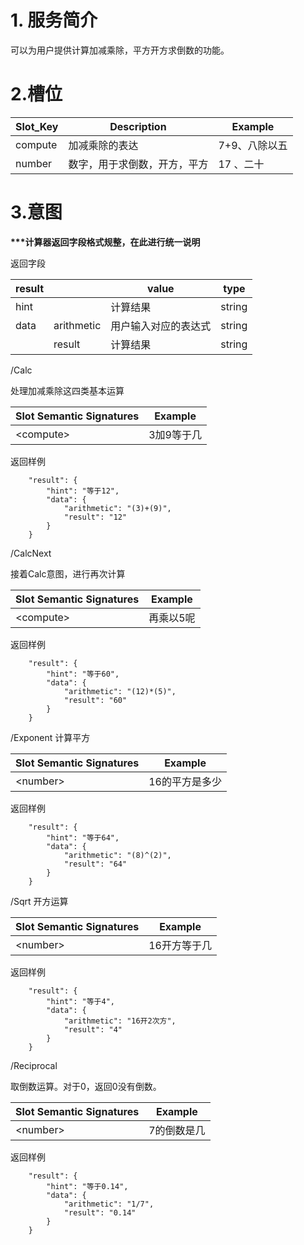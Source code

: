 # 1. 服务简介

可以为用户提供计算加减乘除，平方开方求倒数的功能。

# 2.槽位

| **Slot\_Key** | **Description** | **Example** |
| --- | --- | --- |
| compute | 加减乘除的表达 | 7+9、八除以五 |
| number | 数字，用于求倒数，开方，平方 | 17 、二十 |

# 3.意图

**\*\*\*计算器返回字段格式规整，在此进行统一说明**

返回字段

| **result** |  | **value** | **type** |
| --- | --- | --- | --- |
| hint |  | 计算结果 | string |
| data | arithmetic | 用户输入对应的表达式 | string |
|  | result | 计算结果 | string |

\/Calc

处理加减乘除这四类基本运算

| **Slot Semantic Signatures** | **Example** |
| --- | --- |
| &lt;compute&gt; | 3加9等于几 |

返回样例

```
    "result": {
        "hint": "等于12",
        "data": {
            "arithmetic": "(3)+(9)",
            "result": "12"
        }
    }
```

\/CalcNext

接着Calc意图，进行再次计算

| **Slot Semantic Signatures** | **Example** |
| --- | --- |
| &lt;compute&gt; | 再乘以5呢 |

返回样例

```
    "result": {
        "hint": "等于60",
        "data": {
            "arithmetic": "(12)*(5)",
            "result": "60"
        }
    }
```

\/Exponent
计算平方

| **Slot Semantic Signatures** | **Example** |
| --- | --- |
| &lt;number&gt; | 16的平方是多少 |

返回样例

```
    "result": {
        "hint": "等于64",
        "data": {
            "arithmetic": "(8)^(2)",
            "result": "64"
        }
    }
```

\/Sqrt
开方运算

| **Slot Semantic Signatures** | **Example** |
| --- | --- |
| &lt;number&gt; | 16开方等于几 |

返回样例

```
    "result": {
        "hint": "等于4",
        "data": {
            "arithmetic": "16开2次方",
            "result": "4"
        }
    }
```

\/Reciprocal

取倒数运算。对于0，返回0没有倒数。

| **Slot Semantic Signatures** | **Example** |
| --- | --- |
| &lt;number&gt; | 7的倒数是几 |

返回样例

```
    "result": {
        "hint": "等于0.14",
        "data": {
            "arithmetic": "1/7",
            "result": "0.14"
        }
    }
```

